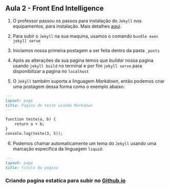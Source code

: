 ## Aula 2 - Front End Intelligence

1.  O professor passou os passos para instalação do `Jekyll` nos equipamentos, para instalação. Mais detalhes [aqui](https://jekyllrb.com/).

2.  Para subir o `Jekyll` na sua maquina, usamos o comando `bundle exec jekyll serve`

3.  Iniciamos nossa primeira postagem a ser feita dentro da pasta `_posts`

4.  Após as alterações da sua pagina temos que _buildar_ nossa pagina usando `jekyll build` no terminal e por fim `jekyll serve` para disponibilizar a pagina no `localhost`

5.  O `Jekyll` também suporta a linguagem _Markdown_, então podemos criar uma postagem dessa forma como o exemplo abaixo:

``` markdown
---
layout: page
title: Pagina de teste usando Markdown
---

function teste(a, b) {
    return a + b;
} 
console.log(teste(3, 5));

```

6.  Podemos chamar automaticamente um tema do `Jekyll` usando uma marcação especifica da linguagem `liquid`: 

``` markdown
---
layout: page
title: titulo da pagina
```
### Criando pagina estatica para subir no [Github.io](https://pages.github.com/)